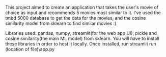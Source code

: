 This project aimed to create an application that takes the user's movie of choice as input and recommends 5 movies most similar to it. 
I've used the tmbd 5000 database to get the data for the movies, and the cosine similarity model from sklearn to find similar movies :)

Libraries used: pandas, numpy, streamlit(for the web app UI), pickle and cosine similarity(the main ML model) from sklearn. You will have to install these libraries in order to host it locally. Once installed, run    streamlit run (location of file)\app.py
